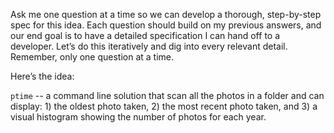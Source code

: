Ask me one question at a time so we can develop a thorough, step-by-step spec for this idea. Each question should build on my previous answers, and our end goal is to have a detailed specification I can hand off to a developer. Let’s do this iteratively and dig into every relevant detail. Remember, only one question at a time.

Here’s the idea:

`ptime` -- a command line solution that scan all the photos in a folder and can display: 1) the oldest photo taken, 2) the most recent photo taken, and 3) a visual histogram showing the number of photos for each year.
